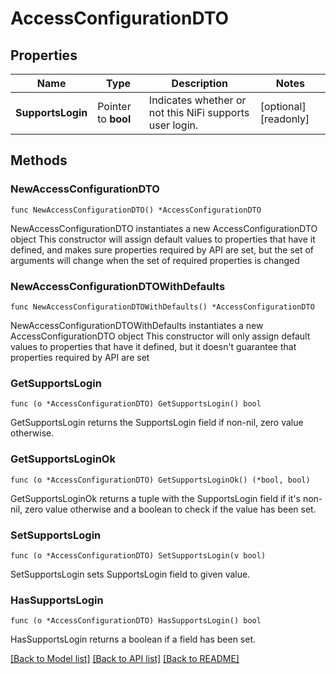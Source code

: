 # AccessConfigurationDTO

## Properties

Name | Type | Description | Notes
------------ | ------------- | ------------- | -------------
**SupportsLogin** | Pointer to **bool** | Indicates whether or not this NiFi supports user login. | [optional] [readonly] 

## Methods

### NewAccessConfigurationDTO

`func NewAccessConfigurationDTO() *AccessConfigurationDTO`

NewAccessConfigurationDTO instantiates a new AccessConfigurationDTO object
This constructor will assign default values to properties that have it defined,
and makes sure properties required by API are set, but the set of arguments
will change when the set of required properties is changed

### NewAccessConfigurationDTOWithDefaults

`func NewAccessConfigurationDTOWithDefaults() *AccessConfigurationDTO`

NewAccessConfigurationDTOWithDefaults instantiates a new AccessConfigurationDTO object
This constructor will only assign default values to properties that have it defined,
but it doesn't guarantee that properties required by API are set

### GetSupportsLogin

`func (o *AccessConfigurationDTO) GetSupportsLogin() bool`

GetSupportsLogin returns the SupportsLogin field if non-nil, zero value otherwise.

### GetSupportsLoginOk

`func (o *AccessConfigurationDTO) GetSupportsLoginOk() (*bool, bool)`

GetSupportsLoginOk returns a tuple with the SupportsLogin field if it's non-nil, zero value otherwise
and a boolean to check if the value has been set.

### SetSupportsLogin

`func (o *AccessConfigurationDTO) SetSupportsLogin(v bool)`

SetSupportsLogin sets SupportsLogin field to given value.

### HasSupportsLogin

`func (o *AccessConfigurationDTO) HasSupportsLogin() bool`

HasSupportsLogin returns a boolean if a field has been set.


[[Back to Model list]](../README.md#documentation-for-models) [[Back to API list]](../README.md#documentation-for-api-endpoints) [[Back to README]](../README.md)


